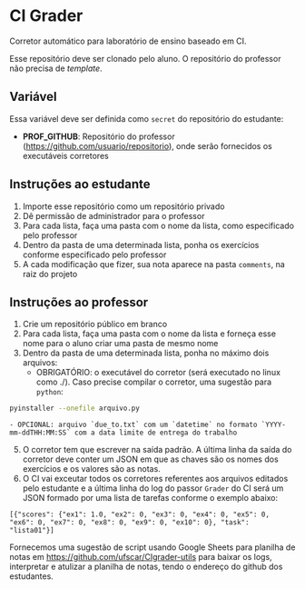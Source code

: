 # CI Grader
Corretor automático para laboratório de ensino baseado em CI.

Esse repositório deve ser clonado pelo aluno. O repositório do professor não precisa de _template_.

## Variável

Essa variável deve ser definida como `secret` do repositório do estudante:

- **PROF_GITHUB**: Repositório do professor (https://github.com/usuario/repositorio), onde serão fornecidos os executáveis corretores

## Instruções ao estudante

1. Importe esse repositório como um repositório privado
2. Dê permissão de administrador para o professor
3. Para cada lista, faça uma pasta com o nome da lista, como especificado pelo professor
4. Dentro da pasta de uma determinada lista, ponha os exercícios conforme especificado pelo professor
5. A cada modificação que fizer, sua nota aparece na pasta `comments`, na raiz do projeto

## Instruções ao professor

1. Crie um repositório público em branco
2. Para cada lista, faça uma pasta com o nome da lista e forneça esse nome para o aluno criar uma pasta de mesmo nome
3. Dentro da pasta de uma determinada lista, ponha no máximo dois arquivos:
    - OBRIGATÓRIO: o executável do corretor (será executado no linux como ./<nome do arquivo>). Caso precise compilar o corretor, uma sugestão para `python`:
  
```bash
pyinstaller --onefile arquivo.py
```
  
    - OPCIONAL: arquivo `due_to.txt` com um `datetime` no formato `YYYY-mm-ddTHH:MM:SS` com a data limite de entrega do trabalho
5. O corretor tem que escrever na saída padrão. A última linha da saída do corretor deve conter um JSON em que as chaves são os nomes dos exercícios e os valores são as notas.
6. O CI vai exceutar todos os corretores referentes aos arquivos editados pelo estudante e a última linha do log do passor `Grader` do CI será um JSON formado por uma lista de tarefas conforme o exemplo abaixo:

```
[{"scores": {"ex1": 1.0, "ex2": 0, "ex3": 0, "ex4": 0, "ex5": 0, "ex6": 0, "ex7": 0, "ex8": 0, "ex9": 0, "ex10": 0}, "task": "lista01"}]
```

Fornecemos uma sugestão de script usando Google Sheets para planilha de notas em https://github.com/ufscar/CIgrader-utils para baixar os logs, interpretar e atulizar a planilha de notas, tendo o endereço do github dos estudantes.
 
